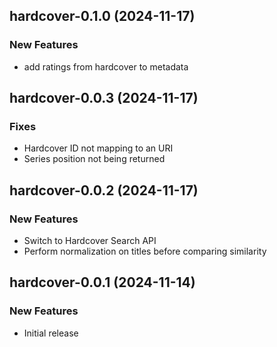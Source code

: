 ## hardcover-0.1.0 (2024-11-17)

### New Features

- add ratings from hardcover to metadata

## hardcover-0.0.3 (2024-11-17)

### Fixes

- Hardcover ID not mapping to an URI
- Series position not being returned

## hardcover-0.0.2 (2024-11-17)

### New Features

- Switch to Hardcover Search API
- Perform normalization on titles before comparing similarity

## hardcover-0.0.1 (2024-11-14)

### New Features

- Initial release
